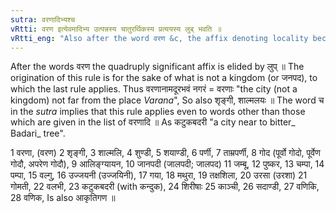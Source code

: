 ```yaml
---
sutra: वरणादिभ्यश्च
vRtti: वरण इत्येवमादिभ्य उत्पन्नस्य चातुरर्थिकस्य प्रत्ययस्य लुब् भवति ॥
vRtti_eng: "Also after the word वरण &c, the affix denoting locality becomes elided, but the number and gender are not changed."
---
```

After the words वरण the quadruply significant affix is elided by लुप् ॥ The origination of this rule is for the sake of what is not a kingdom (or जनपद), to which the last rule applies. Thus वरणानामदूरभवं नगरं = वरणाः "the city (not a kingdom) not far from the place _Varana_", So also शृङ्गी, शाल्मलयः ॥
The word च in the _sutra_ implies that this rule applies even to words other than those which are given in the list of वरणादि ॥ As कटुकबदरी "a city near to bitter_ Badari_ tree".

1 वरणा, (वरण) 2 शृङ्गी, 3 शाल्मलि, 4 शुण्डी, 5 शयाण्डी, 6 पर्णी, 7 ताम्रपर्णी, 8 गोद (पूर्वो गोदो, पूर्वेण गोदौ, अपरेण गोदौ), 9 आलिङ्ग्यायन, 10 जानपदी (जालपदी; जालपद) 11 जम्बू, 12 पुष्कर, 13 चम्पा, 14 पम्पा, 15 वल्गु, 16 उज्जयनी (उज्जयिनी), 17 गया, 18 मथुरा, 19 तक्षशिला, 20 उरसा (उरशा) 21 गोमती, 22 वलभी, 23 कटुकबदरी (with कन्दुक), 24 शिरीषाः 25 काञ्ची, 26 सदाण्डी, 27 वणिकि, 28 वणिक, Is also आकृतिगण ॥
